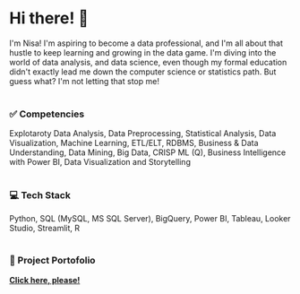 # Hi there! 👋
I'm Nisa! I'm aspiring to become a data professional, and I'm all about that hustle to keep learning and growing in the data game. I'm diving into the world of data analysis, and data science, even though my formal education didn't exactly lead me down the computer science or statistics path. But guess what? I'm not letting that stop me! <br>
<br>

### ✅ Competencies
Explotaroty Data Analysis, Data Preprocessing, Statistical Analysis, Data Visualization, Machine Learning, ETL/ELT, RDBMS, Business & Data Understanding, Data Mining, Big Data, CRISP ML (Q), Business Intelligence with Power BI, Data Visualization and Storytelling <br>
<br>

### 💻 Tech Stack
Python, SQL (MySQL, MS SQL Server), BigQuery, Power BI, Tableau, Looker Studio, Streamlit, R <br>
<br>

### 📂 Project Portofolio
[**Click here, please!**](https://github.com/nisa-g/Nisa-Project-Portfolio)
